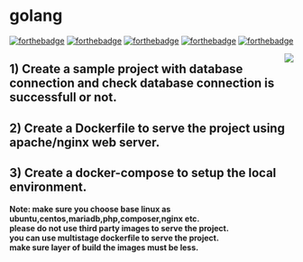 # golang

[![forthebadge](https://forthebadge.com/images/badges/built-with-love.svg)](https://forthebadge.com)
[![forthebadge](https://forthebadge.com/images/badges/0-percent-optimized.svg)](https://forthebadge.com)
[![forthebadge](https://forthebadge.com/images/badges/powered-by-coffee.svg)](https://forthebadge.com)
[![forthebadge](https://forthebadge.com/images/badges/powered-by-responsibility.svg)](https://forthebadge.com)
[![forthebadge](https://forthebadge.com/images/badges/built-by-developers.svg)](https://forthebadge.com)

<img align='right' src="https://miro.medium.com/max/624/1*hWVuG63ZyXU7o8idgUHW5g.gif">

## 1) Create a sample project with database connection and check database connection is successfull or not.
## 2) Create a Dockerfile to serve the project using apache/nginx web server.
## 3) Create a docker-compose to setup the local environment.

**Note: make sure you choose base linux as ubuntu,centos,mariadb,php,composer,nginx etc.**<br />
**please do not use third party images to serve the project.**<br />
**you can use multistage dockerfile to serve the project.**<br />
**make sure layer of build the images must be less.**<br />
